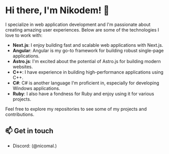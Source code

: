 # Hi there, I'm Nikodem! 👋

I specialize in web application development and I'm passionate about creating amazing user experiences. Below are some of the technologies I love to work with:

- **Next.js**: I enjoy building fast and scalable web applications with Next.js.
- **Angular**: Angular is my go-to framework for building robust single-page applications.
- **Astro.js**: I'm excited about the potential of Astro.js for building modern websites.
- **C++**: I have experience in building high-performance applications using C++.
- **C#**: C# is another language I'm proficient in, especially for developing Windows applications.
- **Ruby**: I also have a fondness for Ruby and enjoy using it for various projects.

Feel free to explore my repositories to see some of my projects and contributions.

## 📫 Get in touch

- Discord: (@nicomal.)
